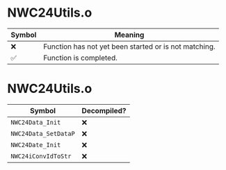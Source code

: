 # NWC24Utils.o
| Symbol | Meaning 
| ------------- | ------------- 
| :x: | Function has not yet been started or is not matching. 
| :white_check_mark: | Function is completed. 


# NWC24Utils.o
| Symbol | Decompiled? |
| ------------- | ------------- |
| `NWC24Data_Init` | :x: |
| `NWC24Data_SetDataP` | :x: |
| `NWC24Date_Init` | :x: |
| `NWC24iConvIdToStr` | :x: |
